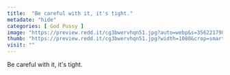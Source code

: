```yaml
---
title:  "Be careful with it, it's tight."
metadate: "hide"
categories: [ God Pussy ]
image: "https://preview.redd.it/cg3bwervhqn51.jpg?auto=webp&s=356221798e5529062c1c5da9c8b189b5b44c7441"
thumb: "https://preview.redd.it/cg3bwervhqn51.jpg?width=1080&crop=smart&auto=webp&s=ab5f6ecc487725f098bf5b1c42babc45c0b737d3"
visit: ""
---
```

Be careful with it, it's tight.
